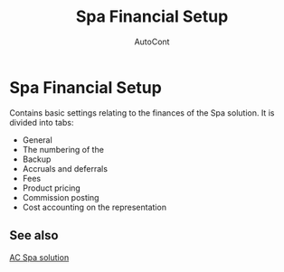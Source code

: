﻿---
    title: "Spa Financial Setup"
    author: AutoCont
    ms.date: 04/30/2018
    ms.topic: article
    ms.prod: dynamics-nav-2017
    ms.contentlocale: en
    ms.lasthandoff: 04/30/2018
---

# Spa Financial Setup

Contains basic settings relating to the finances of the Spa solution. It is divided into tabs:
-	General
-	The numbering of the
-	Backup
-	Accruals and deferrals
-	Fees
-	Product pricing
-	Commission posting
-	Cost accounting on the representation 



## <a name="see-also"></a>See also
[AC Spa solution](ac-spa-solution.md)